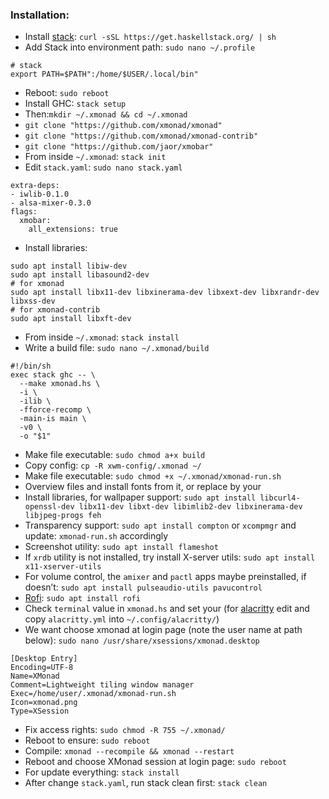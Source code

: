 ### Installation:
* Install [stack](https://github.com/commercialhaskell/stack): ```curl -sSL https://get.haskellstack.org/ | sh```
* Add Stack into environment path: ```sudo nano ~/.profile```
```
# stack
export PATH=$PATH":/home/$USER/.local/bin"
```
* Reboot: ```sudo reboot```
* Install GHC: ```stack setup```
* Then:```mkdir ~/.xmonad && cd ~/.xmonad```
* ```git clone "https://github.com/xmonad/xmonad"```
* ```git clone "https://github.com/xmonad/xmonad-contrib"```
* ```git clone "https://github.com/jaor/xmobar"```
* From inside ```~/.xmonad```: ```stack init```
* Edit ```stack.yaml```: ```sudo nano stack.yaml```
```
extra-deps:
- iwlib-0.1.0
- alsa-mixer-0.3.0
flags:
  xmobar:
    all_extensions: true
```
* Install libraries:
```
sudo apt install libiw-dev
sudo apt install libasound2-dev
# for xmonad
sudo apt install libx11-dev libxinerama-dev libxext-dev libxrandr-dev libxss-dev
# for xmonad-contrib
sudo apt install libxft-dev

```
* From inside ```~/.xmonad```: ```stack install```
* Write a build file: ```sudo nano ~/.xmonad/build```
```
#!/bin/sh
exec stack ghc -- \
  --make xmonad.hs \
  -i \
  -ilib \
  -fforce-recomp \
  -main-is main \
  -v0 \
  -o "$1"
```
* Make file executable: ```sudo chmod a+x build```
* Copy config: ```cp -R xwm-config/.xmonad ~/```
* Make file executable: ```sudo chmod +x ~/.xmonad/xmonad-run.sh```
* Overview files and install fonts from it, or replace by your
* Install libraries, for wallpaper support: ```sudo apt install libcurl4-openssl-dev libx11-dev libxt-dev libimlib2-dev libxinerama-dev libjpeg-progs feh```
* Transparency support: ```sudo apt install compton``` or ```xcompmgr``` and update: ```xmonad-run.sh``` accordingly
* Screenshot utility: ```sudo apt install flameshot```
* If ```xrdb``` utility is not installed, try install X-server utils: ```sudo apt install x11-xserver-utils```
* For volume control, the ```amixer``` and ```pactl``` apps maybe preinstalled, if doesn’t: ```sudo apt install pulseaudio-utils pavucontrol```
* [Rofi](https://github.com/davatorium/rofi): ```sudo apt install rofi```
* Check ```terminal``` value in ```xmonad.hs``` and set your (for [alacritty](https://github.com/jwilm/alacritty) edit and copy ```alacritty.yml``` into ```~/.config/alacritty/```)
* We want choose xmonad at login page (note the user name at path below): ```sudo nano /usr/share/xsessions/xmonad.desktop```
```
[Desktop Entry]
Encoding=UTF-8
Name=XMonad
Comment=Lightweight tiling window manager
Exec=/home/user/.xmonad/xmonad-run.sh
Icon=xmonad.png
Type=XSession
```
* Fix access rights: ```sudo chmod -R 755 ~/.xmonad/```
* Reboot to ensure: ```sudo reboot```
* Compile: ```xmonad --recompile && xmonad --restart```
* Reboot and choose XMonad session at login page: ```sudo reboot```
* For update everything: ```stack install```
* After change ```stack.yaml```, run stack clean first: ```stack clean```
